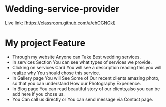 # Wedding-service-provider

Live link: [https://classroom.github.com/a/ehOGNGkI]





# My project Feature
- Through my website Anyone can Take Best wedding services.
- In services Section You can see what types of services we provide.
- Clicking on services Card You will see a description reading this you will realize why You should chose this service.
- In Gallery page You will See Some of Our recent clients amazing photo, so that you can understand How our Photography Experience.
- In Blog page You can read beautiful story of our clients,also you can be add here if you chose us.
- You Can call us directly or You can send message via Contact page.